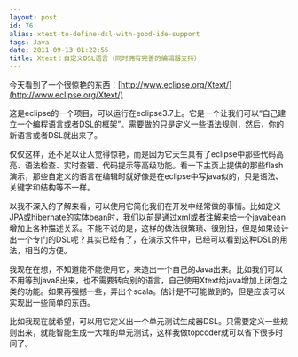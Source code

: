 ```yaml
---
layout: post
id: 76
alias: xtext-to-define-dsl-with-good-ide-support
tags: Java
date: 2011-09-13 01:22:55
title: Xtext：自定义DSL语言（同时拥有完善的编辑器支持）
---
```


今天看到了一个很惊艳的东西：[http://www.eclipse.org/Xtext/](http://www.eclipse.org/Xtext/)
<p>这是eclipse的一个项目，可以运行在eclipse3.7上。它是一个让我们可以“自己建立一个编程语言或者DSL的框架”。需要做的只是定义一些语法规则，然后，你的新语言或者DSL就出来了。
<p>仅仅这样，还不足以让人觉得惊艳，而是因为它天生具有了eclipse中那些代码高亮、语法检查、实时查错、代码提示等高级功能。看一下主页上提供的那些flash演示，那些自定义的语言在编辑时就好像是在eclipse中写java似的，只是语法、关键字和结构等不一样。
<p>以我不深入的了解来看，可以使用它简化我们在开发中经常做的事情。比如定义JPA或hibernate的实体bean时，我们以前是通过xml或者注解来给一个javabean增加上各种描述关系。不能不说的是，这样的做法很繁琐、很别扭，但是如果设计出一个专门的DSL呢？其实已经有了，在演示文件中，已经可以看到这种DSL的用法，相当的方便。
<p>我现在在想，不知道能不能使用它，来造出一个自己的Java出来。比如我们可以不用等到java8出来，也不需要转向别的语言，自己使用Xtext给java增加上闭包之类的功能。如果再强撼一些，弄出个scala。估计是不可能做到的，但是应该可以实现出一些简单的东西。
<p>比如我现在就希望，可以用它定义出一个单元测试生成器DSL。只需要定义一些规则出来，就能智能生成一大堆的单元测试，这样我做topcoder就可以省下很多时间了。
